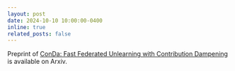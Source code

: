 ```yaml
---
layout: post
date: 2024-10-10 10:00:00-0400
inline: true
related_posts: false
---
```


Preprint of [ConDa: Fast Federated Unlearning with Contribution Dampening](https://arxiv.org/pdf/2410.04144) is available on Arxiv.
